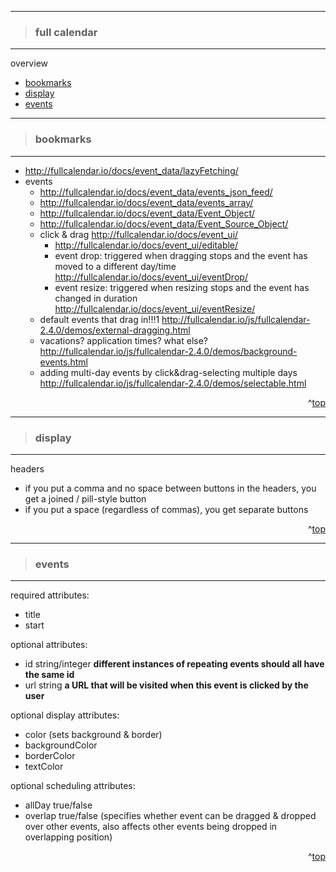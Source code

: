 - - -
> ### full calendar
- - -

overview
* [bookmarks](#bookmarks)
* [display](#display)
* [events](#events)

- - -
> ### bookmarks
- - -

* http://fullcalendar.io/docs/event_data/lazyFetching/
* events
  * http://fullcalendar.io/docs/event_data/events_json_feed/
  * http://fullcalendar.io/docs/event_data/events_array/
  * http://fullcalendar.io/docs/event_data/Event_Object/
  * http://fullcalendar.io/docs/event_data/Event_Source_Object/
  * click & drag
    http://fullcalendar.io/docs/event_ui/
    * http://fullcalendar.io/docs/event_ui/editable/
    * event drop:
      triggered when dragging stops and the event has moved to a different day/time
      http://fullcalendar.io/docs/event_ui/eventDrop/
    * event resize:
      triggered when resizing stops and the event has changed in duration
      http://fullcalendar.io/docs/event_ui/eventResize/
  * default events that drag in!!!1
    http://fullcalendar.io/js/fullcalendar-2.4.0/demos/external-dragging.html
  * vacations? application times? what else?
    http://fullcalendar.io/js/fullcalendar-2.4.0/demos/background-events.html
  * adding multi-day events by click&drag-selecting multiple days
    http://fullcalendar.io/js/fullcalendar-2.4.0/demos/selectable.html

<div align="right">^<a href="#questions-overview">top</a></div>

- - -
> ### display
- - -

headers
- if you put a comma and no space between buttons in the headers, you get a joined / pill-style button
- if you put a space (regardless of commas), you get separate buttons

<div align="right">^<a href="#questions-overview">top</a></div>

- - -
> ### events
- - -

required attributes:
- title
- start

optional attributes:
- id string/integer
  __different instances of repeating events should all have the same id__
- url string
  __a URL that will be visited when this event is clicked by the user__

optional display attributes:
- color (sets background & border)
- backgroundColor
- borderColor
- textColor

optional scheduling attributes:
- allDay true/false
- overlap true/false
  (specifies whether event can be dragged & dropped over other events, also
  affects other events being dropped in overlapping position)

<div align="right">^<a href="#questions-overview">top</a></div>
